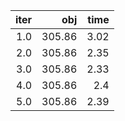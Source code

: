 |  iter |      obj |   time |
| -----:| --------:| ------:|
| $1.0$ | $305.86$ | $3.02$ |
| $2.0$ | $305.86$ | $2.35$ |
| $3.0$ | $305.86$ | $2.33$ |
| $4.0$ | $305.86$ |  $2.4$ |
| $5.0$ | $305.86$ | $2.39$ |

